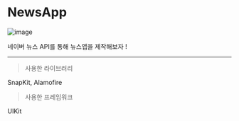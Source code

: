 # NewsApp

![image](https://user-images.githubusercontent.com/97531269/159021540-69ecded9-726e-4afe-a89d-84880916ba61.png)

네이버 뉴스 API를 통해 뉴스앱을 제작해보자 !

---

> 사용한 라이브러리
 
SnapKit, Alamofire

> 사용한 프레임워크

UIKit


